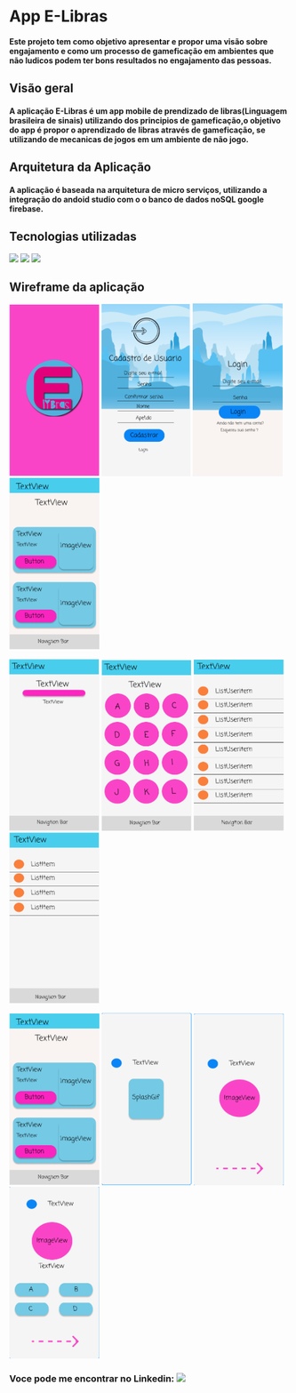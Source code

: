 # App E-Libras
<h4>Este projeto tem como objetivo apresentar e propor uma visão sobre engajamento e como um processo de gameficação em ambientes que não ludicos podem ter bons resultados no engajamento das pessoas.<h4>

## Visão geral
<h4>A aplicação E-Libras é um app mobile de prendizado de libras(Linguagem brasileira de sinais) utilizando dos principios de gameficação,o objetivo do app é propor o aprendizado de libras através de gameficação, se utilizando de mecanicas de jogos em um ambiente de não jogo.</h4>


## Arquitetura da Aplicação
<h4>A aplicação é baseada na arquitetura de micro serviços, utilizando a integração do andoid studio com o o banco de dados noSQL google firebase.</h4>


## Tecnologias utilizadas
<p align= "left">
<img src="https://img.shields.io/badge/Java-ED8B00?style=for-the-badge&logo=oracle&logoColor=white"/>
<img src="https://img.shields.io/badge/Firebase-005C84?style=for-the-badge&logo=google&logoColor=green"/>
<img src="https://img.shields.io/badge/XML-239120?style=for-the-badge&logo=w3c&logoColor=blue"/>
</p>



## Wireframe da aplicação 

<p align= "left">
<img src="https://github.com/augustojulio-code/WireframeRepository/blob/master/E_libras/WireSplashScreen.PNG" width = 162px />
<img src="https://github.com/augustojulio-code/WireframeRepository/blob/master/E_libras/WireRegisterScreen.PNG" width = 160px />
<img src="https://github.com/augustojulio-code/WireframeRepository/blob/master/E_libras/WireLoginScreen.PNG" width = 162px/>
<img src="https://github.com/augustojulio-code/WireframeRepository/blob/master/E_libras/WireHomeScreen.PNG" width = 162px />
</p>

<p align= "left">
<img src="https://github.com/augustojulio-code/WireframeRepository/blob/master/E_libras/WireDashboardScreen.PNG" width = 162px />
<img src="https://github.com/augustojulio-code/WireframeRepository/blob/master/E_libras/WireAlfabetoScreen.PNG" width = 162px />
<img src="https://github.com/augustojulio-code/WireframeRepository/blob/master/E_libras/WireRankingScreen.PNG" width = 162px/>
<img src="https://github.com/augustojulio-code/WireframeRepository/blob/master/E_libras/WireOptionsScreen.PNG" width = 162px />
</p>

<p align= "left">
<img src="https://github.com/augustojulio-code/WireframeRepository/blob/master/E_libras/WireHomeScreen.PNG" width = 162px />
<img src="https://github.com/augustojulio-code/WireframeRepository/blob/master/E_libras/WireSplashGifScreen.PNG" width = 162px />
<img src="https://github.com/augustojulio-code/WireframeRepository/blob/master/E_libras/WireStudyScreen.PNG" width = 162px/>
<img src="https://github.com/augustojulio-code/WireframeRepository/blob/master/E_libras/WireActivityScreen.PNG" width = 162px />
</p>

### Voce pode me encontrar no Linkedin: <a href="https://www.linkedin.com/in/julio-augusto-a99308119/"><img src="https://media1.giphy.com/media/HQTYdpx1yhxWpugAi2/giphy.gif?cid=ecf05e475wvxroh7lso1o43rzmla6dixesq4ozeuow979u1j&rid=giphy.gif&ct=s" width=50> 
  </a>
